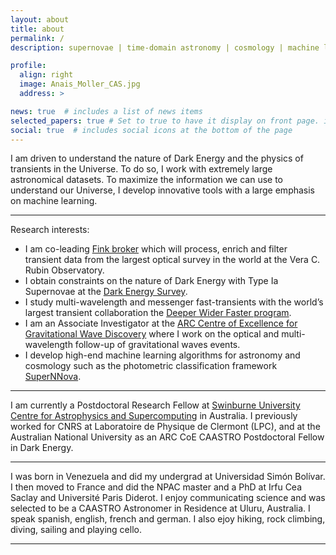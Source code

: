 ```yaml
---
layout: about
title: about
permalink: /
description: supernovae | time-domain astronomy | cosmology | machine learning

profile:
  align: right
  image: Anais_Moller_CAS.jpg
  address: >

news: true  # includes a list of news items
selected_papers: true # Set to true to have it display on front page. includes a list of papers marked as "selected={true}"
social: true  # includes social icons at the bottom of the page
---
```



I am driven to understand the nature of Dark Energy and the physics of transients in the Universe. To do so, I work with extremely large astronomical datasets. To maximize the information we can use to understand our Universe, I develop innovative tools with a large emphasis on machine learning.


_ _ _ _ _
Research interests:
* I am co-leading [Fink broker](http://fink-broker.org) which will process, enrich and filter transient data from the largest optical survey in the world at the Vera C. Rubin Observatory.
* I obtain constraints on the nature of Dark Energy with Type Ia Supernovae at the [Dark Energy Survey](http://www.darkenergysurvey.org).
* I study multi-wavelength and messenger fast-transients with the world’s largest transient collaboration the [Deeper Wider Faster program](https://www.swinburne.edu.au/research/centres-groups-clinics/centre-for-astrophysics-supercomputing/our-research/data-intensive-astronomy-software-instrumentation/deeper-wider-faster-program/).
* I am an Associate Investigator at the [ARC Centre of Excellence for Gravitational Wave Discovery](https://www.ozgrav.org) where I  work on the optical and multi-wavelength follow-up of gravitational waves events.
* I develop high-end machine learning algorithms for astronomy and cosmology such as the photometric classification framework [SuperNNova](https://arxiv.org/abs/1901.06384).

_ _ _ _ _
I am currently a Postdoctoral Research Fellow at [Swinburne University Centre for Astrophysics and Supercomputing](https://www.swinburne.edu.au/research/our-research/access-our-research/find-a-researcher-or-supervisor/researcher-profile/?id=amoller) in Australia. I previously worked for CNRS at Laboratoire de Physique de Clermont (LPC), and at the Australian National University as an ARC CoE CAASTRO Postdoctoral Fellow in Dark Energy.

_ _ _ _ _
I was born in Venezuela and did my undergrad at Universidad Simón Bolívar. I then moved to France and did the NPAC master and a PhD at Irfu Cea Saclay and Université Paris Diderot. I enjoy communicating science and was selected to be a CAASTRO Astronomer in Residence at Uluru, Australia. I speak spanish, english, french and german. I also ejoy hiking, rock climbing, diving, sailing and playing cello. 

_ _ _ _ _

